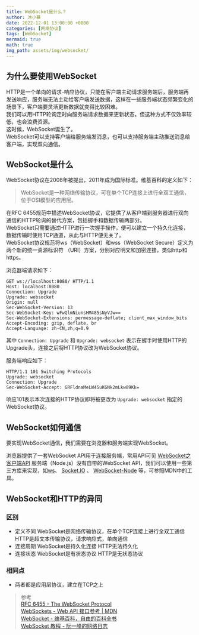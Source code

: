 ```yaml
---
title: WebSocket是什么？
author: 沐小慕
date: 2022-12-01 13:00:00 +0800
categories: [网络协议]
tags: [WebSocket]
mermaid: true
math: true
img_path: assets/img/websocket/
---
```



## 为什么要使用WebSocket
HTTP是一个单向的请求-响应协议，只能在客户端主动请求服务端后，服务端再发送响应，服务端无法主动给客户端发送数据，这样在一些服务端状态频繁变化的场景下，客户端要灵活更新数据就变得比较困难。  
我们可以用HTTP轮询定时向服务端请求数据来更新状态，但这种方式不仅效率较低，也会浪费资源。  
这时候，WebSocket诞生了。  
WebSocket可以支持客户端给服务端发消息，也可以支持服务端主动推送消息给客户端，实现双向通信。

## WebSocket是什么
WebSocket协议在2008年被提出，2011年成为国际标准。维基百科的定义如下：
> WebSocket是一种网络传输协议，可在单个TCP连接上进行全双工通信，位于OSI模型的应用层。

在RFC 6455规范中描述WebSocket协议，它提供了从客户端到服务器进行双向通信的HTTP轮询的替代方案，包括握手和数据传输两部分。  
WebSocket只需要通过HTTP进行一次握手操作，便可以建立一个持久化连接，数据传输时使用TCP通道，从此与HTTP便无关了。  
WebSocket协议规范将ws（WebSocket）和wss（WebSocket Secure）定义为两个新的统一资源标识符 （URI）方案，分别对应明文和加密连接，类似http和https。  

浏览器端请求如下：
```
GET ws://localhost:8080/ HTTP/1.1
Host: localhost:8080
Connection: Upgrade
Upgrade: websocket
Origin: null
Sec-WebSocket-Version: 13
Sec-WebSocket-Key: wFwQlmNiunsHM485sNyVJw==
Sec-WebSocket-Extensions: permessage-deflate; client_max_window_bits
Accept-Encoding: gzip, deflate, br
Accept-Language: zh-CN,zh;q=0.9
```

其中 `Connection: Upgrade` 和 `Upgrade: websocket` 表示在握手时使用HTTP的Upgrade头，连接之后将HTTP协议改为WebSocket协议。

服务端响应如下：
```
HTTP/1.1 101 Switching Protocols
Upgrade: websocket
Connection: Upgrade
Sec-WebSocket-Accept: GRFldnaMeLW45uKGNk2mLkw89Kk=
```

响应101表示本次连接的HTTP协议即将被更改为 `Upgrade: websocket` 指定的WebSocket协议。

## WebSocket如何通信
要实现WebSocket通信，我们需要在浏览器和服务端实现WebSocket。  

浏览器提供了一套WebSocket API用于连接服务端，常用API可见 [WebSocket之客户端API](https://zx-mu.github.io/posts/websocket-001/)
服务端（Node.js）没有自带的WebSocket API，我们可以使用一些第三方库来实现，如[ws](https://github.com/websockets/ws#sending-and-receiving-text-data)、 [Socket.IO](https://socket.io/) 、 [WebSocket-Node](https://github.com/Worlize/WebSocket-Node) 等，可参照MDN中的工具。

## WebSocket和HTTP的异同
### 区别
* 定义不同
  WebSocket是网络传输协议，在单个TCP连接上进行全双工通信
  HTTP是超文本传输协议，请求响应式，单向通信
* 连接周期
  WebSocket是持久化连接
  HTTP无法持久化
* 连接状态
  WebSocket是有状态协议
  HTTP是无状态协议

### 相同点
* 两者都是应用层协议，建立在TCP之上

> 参考  
[RFC 6455 - The WebSocket Protocol](https://datatracker.ietf.org/doc/html/rfc6455)  
[WebSockets - Web API 接口参考 | MDN](https://developer.mozilla.org/zh-CN/docs/Web/API/WebSockets_API)  
[WebSocket - 维基百科，自由的百科全书](https://zh.m.wikipedia.org/zh-hans/WebSocket)  
[WebSocket 教程 - 阮一峰的网络日志](https://www.ruanyifeng.com/blog/2017/05/websocket.html)  
